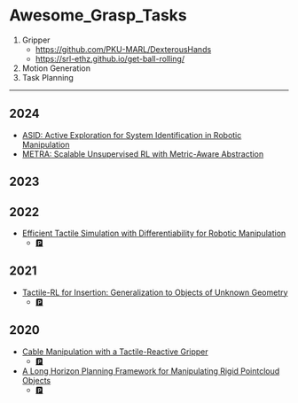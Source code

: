 # Awesome_Grasp_Tasks

1. Gripper
   - https://github.com/PKU-MARL/DexterousHands
   - https://srl-ethz.github.io/get-ball-rolling/
3. Motion Generation
4. Task Planning

---

## 2024
- [ASID: Active Exploration for System Identification in Robotic Manipulation](https://openreview.net/forum?id=jNR6s6OSBT)
- [METRA: Scalable Unsupervised RL with Metric-Aware Abstraction](https://openreview.net/forum?id=c5pwL0Soay)

## 2023



## 2022
- [Efficient Tactile Simulation with Differentiability for Robotic Manipulation](https://people.csail.mit.edu/jiex/papers/TactileSim/paper.pdf)
   - [🅿](http://tactilesim.csail.mit.edu/)

## 2021
- [Tactile-RL for Insertion: Generalization to Objects of Unknown Geometry](https://arxiv.org/abs/2104.01167)
   - [🅿](https://sites.google.com/view/tactileinsertion)

## 2020
- [Cable Manipulation with a Tactile-Reactive Gripper](https://arxiv.org/abs/1910.02860)
   - [🅿](http://gelsight.csail.mit.edu/cable/)
- [A Long Horizon Planning Framework for Manipulating Rigid Pointcloud Objects](https://arxiv.org/abs/2011.08177)
   - [🅿](https://anthonysimeonov.github.io/rpo-planning-framework/)
